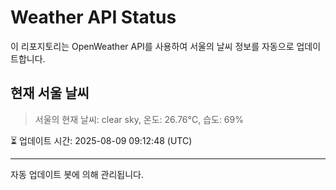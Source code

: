 
# Weather API Status

이 리포지토리는 OpenWeather API를 사용하여 서울의 날씨 정보를 자동으로 업데이트합니다.

## 현재 서울 날씨
> 서울의 현재 날씨: clear sky, 온도: 26.76°C, 습도: 69%

⏳ 업데이트 시간: 2025-08-09 09:12:48 (UTC)

---
자동 업데이트 봇에 의해 관리됩니다.
